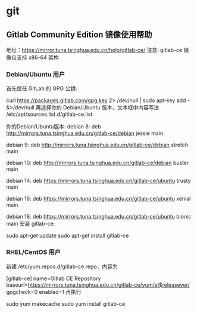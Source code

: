 # git
## Gitlab Community Edition 镜像使用帮助
地址：https://mirror.tuna.tsinghua.edu.cn/help/gitlab-ce/
注意: gitlab-ce 镜像仅支持 x86-64 架构

### Debian/Ubuntu 用户
首先信任 GitLab 的 GPG 公钥:

curl https://packages.gitlab.com/gpg.key 2> /dev/null | sudo apt-key add - &>/dev/null
再选择你的 Debian/Ubuntu 版本，文本框中内容写进 /etc/apt/sources.list.d/gitlab-ce.list

你的Debian/Ubuntu版本: 
debian 8:
deb http://mirrors.tuna.tsinghua.edu.cn/gitlab-ce/debian jessie main 

debian 9:
deb http://mirrors.tuna.tsinghua.edu.cn/gitlab-ce/debian stretch main

debian 10:
deb http://mirrors.tuna.tsinghua.edu.cn/gitlab-ce/debian buster main

debian 14:
deb https://mirrors.tuna.tsinghua.edu.cn/gitlab-ce/ubuntu trusty main

debian 16:
deb https://mirrors.tuna.tsinghua.edu.cn/gitlab-ce/ubuntu xenial main

debian 18:
deb https://mirrors.tuna.tsinghua.edu.cn/gitlab-ce/ubuntu bionic main
安装 gitlab-ce:

sudo apt-get update
sudo apt-get install gitlab-ce

### RHEL/CentOS 用户
新建 /etc/yum.repos.d/gitlab-ce.repo，内容为

[gitlab-ce]
name=Gitlab CE Repository
baseurl=https://mirrors.tuna.tsinghua.edu.cn/gitlab-ce/yum/el$releasever/
gpgcheck=0
enabled=1
再执行

sudo yum makecache
sudo yum install gitlab-ce
